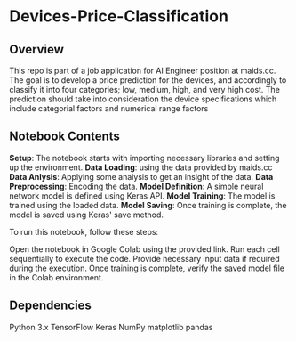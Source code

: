 # Devices-Price-Classification
## Overview
This repo is part of a job application for AI Engineer position at maids.cc.
The goal is to develop a price prediction for the devices, and accordingly to classify it into four categories; low, medium, high, and very high cost.
The prediction should take into consideration the device specifications which include categorial factors and numerical range factors

## Notebook Contents
**Setup**: The notebook starts with importing necessary libraries and setting up the environment.
**Data Loading**: using the data provided by maids.cc
**Data Anlysis**: Applying some analysis to get an insight of the data.
**Data Preprocessing**: Encoding the data.
**Model Definition**: A simple neural network model is defined using Keras API.
**Model Training**: The model is trained using the loaded data.
**Model Saving**: Once training is complete, the model is saved using Keras' save method.

To run this notebook, follow these steps:

Open the notebook in Google Colab using the provided link.
Run each cell sequentially to execute the code.
Provide necessary input data if required during the execution.
Once training is complete, verify the saved model file in the Colab environment.

## **Dependencies**
Python 3.x
TensorFlow
Keras
NumPy
matplotlib
pandas
